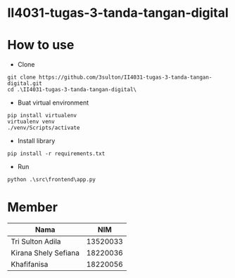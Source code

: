 # II4031-tugas-3-tanda-tangan-digital

# How to use
- Clone
```
git clone https://github.com/3sulton/II4031-tugas-3-tanda-tangan-digital.git
cd .\II4031-tugas-3-tanda-tangan-digital\
```
- Buat virtual environment
```
pip install virtualenv
virtualenv venv
./venv/Scripts/activate
```
- Install library
```
pip install -r requirements.txt
```
- Run
```
python .\src\frontend\app.py
```

# Member
| Nama             | NIM       |
| -----------------| --------- |
| Tri Sulton Adila | 13520033  |
| Kirana Shely Sefiana      | 18220036  |
| Khafifanisa      | 18220056  |

